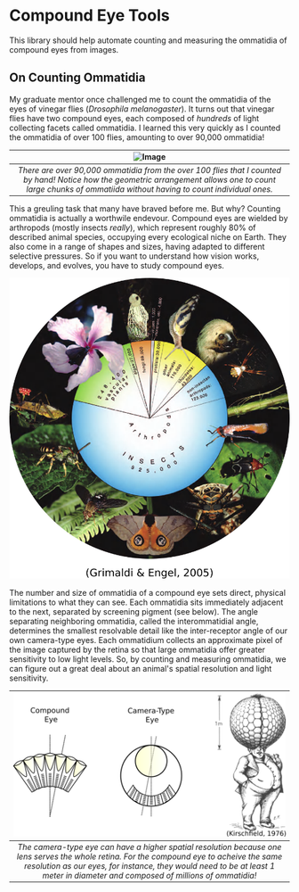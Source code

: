 # Compound Eye Tools

This library should help automate counting and measuring the ommatidia of compound eyes from images.

## On Counting Ommatidia

My graduate mentor once challenged me to count the ommatidia of the eyes of vinegar flies (_Drosophila melanogaster_). It turns out that vinegar flies have two compound eyes, each composed of _hundreds_ of light collecting facets called ommatidia. I learned this very quickly as I counted the ommatidia of over 100 flies, amounting to over 90,000 ommatidia!

|![Image](figs/count_demo.png)|
|:--:|
|*There are over 90,000 ommatidia from the over 100 flies that I counted by hand! Notice how the geometric arrangement allows one to count large chunks of ommatiida without having to count individual ones.*|

This a greuling task that many have braved before me. But why? Counting ommatidia is actually a worthwile endevour. Compound eyes are wielded by arthropods (mostly insects _really_), which represent roughly 80% of described animal species, occupying every ecological niche on Earth. They also come in a range of shapes and sizes, having adapted to different selective pressures. So if you want to understand how vision works, develops, and evolves, you have to study compound eyes. 

![Image](figs/biodiversity.png)


The number and size of ommatidia of a compound eye sets direct, physical limitations to what they can see. Each ommatidia sits immediately adjacent to the next, separated by screening pigment (see below). The angle separating neighboring ommatidia, called the interommatidial angle, determines the smallest resolvable detail like the inter-receptor angle of our own camera-type eyes. Each ommatidium collects an approximate pixel of the image captured by the retina so that large ommatidia offer greater sensitivity to low light levels. So, by counting and measuring ommatidia, we can figure out a great deal about an animal's spatial resolution and light sensitivity. 

|![Image](figs/resolution.png)|
|:--:|
|*The camera-type eye can have a higher spatial resolution because one lens serves the whole retina. For the compound eye to acheive the same resolution as our eyes, for instance, they would need to be at least 1 meter in diameter and composed of millions of ommatidia!*|

